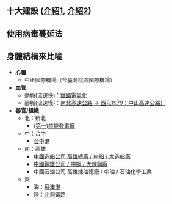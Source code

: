 ## 十大建設 ([介紹1](https://www.nani.com.tw/nani/jlearn/soci/extra/b/b2_1.htm), [介紹2](http://exe.hssh.tp.edu.tw/1021/s9/s912/7-1.htm))


## 使用病毒蔓延法


## 身體結構來比喻
- **心臟**
  - 中正國際機場（今臺灣桃園國際機場）
- **血管**
  - 動脈(流速快)：[鐵路電氣化](https://zh.wikipedia.org/wiki/%E5%8D%81%E5%A4%A7%E5%BB%BA%E8%A8%AD#%E9%90%B5%E8%B7%AF%E9%9B%BB%E6%B0%A3%E5%8C%96)
  - 靜脈(流速慢)：[南北高速公路 → 西元1979：中山高速公路）](https://zh.wikipedia.org/wiki/%E4%B8%AD%E5%B1%B1%E9%AB%98%E9%80%9F%E5%85%AC%E8%B7%AF)
- **器官/組織**
  - 北：新北
    - [(第一)核能發電廠](https://goo.gl/maps/aDQV6TmMBfaefi7J9)
  - 中：台中
    - [台中港](https://zh.wikipedia.org/zh-tw/%E8%87%BA%E4%B8%AD%E6%B8%AF)
  - 南：高雄
    - [中國造船公司 高雄總廠 / 中船 / 大造船廠](https://zh.wikipedia.org/wiki/%E5%8F%B0%E7%81%A3%E5%9C%8B%E9%9A%9B%E9%80%A0%E8%88%B9)
    - [中國鋼鐵公司 / 中鋼 / 大煉鋼廠](https://zh.wikipedia.org/wiki/%E4%B8%AD%E5%9C%8B%E9%8B%BC%E9%90%B5)
    - 中國石油公司 高雄煉油總廠 / 中油 / 石油化學工業
  - 東
    - 海：[蘇澳港](https://goo.gl/maps/T3zd5qRXmk3wvv7H6)
    - 陸：[北迴鐵路](https://zh.wikipedia.org/wiki/%E5%8C%97%E8%BF%B4%E7%B7%9A)
